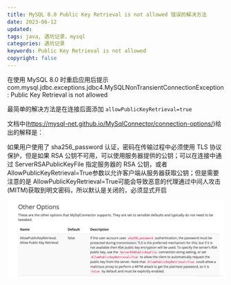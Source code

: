 ```yaml
---
title: MySQL 8.0 Public Key Retrieval is not allowed 错误的解决方法
date: 2023-06-12
updated:
tags: java, 遇坑记录，mysql
categories: 遇坑记录
keywords: Public Key Retrieval is not allowed
copyright: false
---
```


在使用 MySQL 8.0 时重启应用后提示 com.mysql.jdbc.exceptions.jdbc4.MySQLNonTransientConnectionException: Public Key Retrieval is not allowed

最简单的解决方法是在连接后面添加 `allowPublicKeyRetrieval=true`

文档中(https://mysql-net.github.io/MySqlConnector/connection-options/)给出的解释是：

如果用户使用了 sha256_password 认证，密码在传输过程中必须使用 TLS 协议保护，但是如果 RSA 公钥不可用，可以使用服务器提供的公钥；可以在连接中通过 ServerRSAPublicKeyFile 指定服务器的 RSA 公钥，或者AllowPublicKeyRetrieval=True参数以允许客户端从服务器获取公钥；但是需要注意的是 AllowPublicKeyRetrieval=True可能会导致恶意的代理通过中间人攻击(MITM)获取到明文密码，所以默认是关闭的，必须显式开启

![img](https://raw.githubusercontent.com/JasonDong97/blog_pics/master/img/20190406221957566.png)